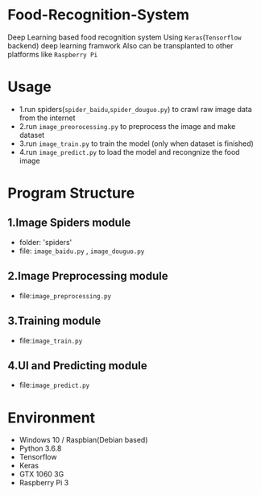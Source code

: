 # Food-Recognition-System
Deep Learning based food recognition system
Using `Keras`(`Tensorflow` backend) deep learning framwork
Also can be transplanted to other platforms like `Raspberry Pi`

# Usage
* 1.run spiders(`spider_baidu`,`spider_douguo.py`) to crawl raw image data from the internet
* 2.run `image_preorocessing.py` to preprocess the image and make dataset
* 3.run `image_train.py` to train the model (only when dataset is finished)
* 4.run `image_predict.py` to load the model and recongnize the food image

# Program Structure
## 1.Image Spiders module
* folder: 'spiders' 
* file: `image_baidu.py` , `image_douguo.py`

## 2.Image Preprocessing module
* file:`image_preprocessing.py`

## 3.Training module
* file:`image_train.py`

## 4.UI and Predicting module
* file:`image_predict.py`

# Environment
* Windows 10 / Raspbian(Debian based)
* Python 3.6.8
* Tensorflow
* Keras
* GTX 1060 3G
* Raspberry Pi 3